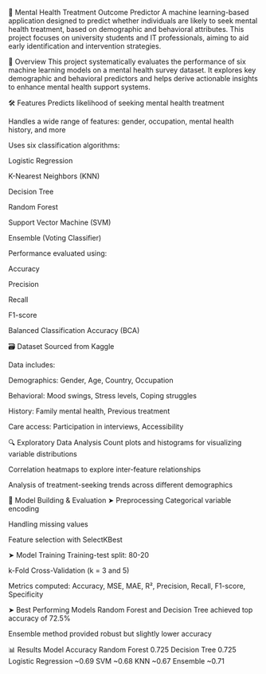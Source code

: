 🧠 Mental Health Treatment Outcome Predictor
A machine learning-based application designed to predict whether individuals are likely to seek mental health treatment, based on demographic and behavioral attributes. This project focuses on university students and IT professionals, aiming to aid early identification and intervention strategies.

📘 Overview
This project systematically evaluates the performance of six machine learning models on a mental health survey dataset. It explores key demographic and behavioral predictors and helps derive actionable insights to enhance mental health support systems.

🛠️ Features
Predicts likelihood of seeking mental health treatment

Handles a wide range of features: gender, occupation, mental health history, and more

Uses six classification algorithms:

Logistic Regression

K-Nearest Neighbors (KNN)

Decision Tree

Random Forest

Support Vector Machine (SVM)

Ensemble (Voting Classifier)

Performance evaluated using:

Accuracy

Precision

Recall

F1-score

Balanced Classification Accuracy (BCA)

🗃️ Dataset
Sourced from Kaggle

Data includes:

Demographics: Gender, Age, Country, Occupation

Behavioral: Mood swings, Stress levels, Coping struggles

History: Family mental health, Previous treatment

Care access: Participation in interviews, Accessibility

🔍 Exploratory Data Analysis
Count plots and histograms for visualizing variable distributions

Correlation heatmaps to explore inter-feature relationships

Analysis of treatment-seeking trends across different demographics

🧪 Model Building & Evaluation
➤ Preprocessing
Categorical variable encoding

Handling missing values

Feature selection with SelectKBest

➤ Model Training
Training-test split: 80-20

k-Fold Cross-Validation (k = 3 and 5)

Metrics computed: Accuracy, MSE, MAE, R², Precision, Recall, F1-score, Specificity

➤ Best Performing Models
Random Forest and Decision Tree achieved top accuracy of 72.5%

Ensemble method provided robust but slightly lower accuracy

📊 Results
Model	Accuracy
Random Forest	0.725
Decision Tree	0.725
Logistic Regression	~0.69
SVM	~0.68
KNN	~0.67
Ensemble	~0.71
